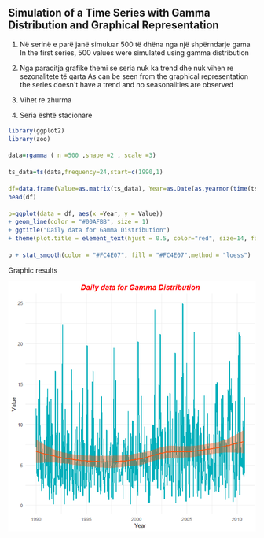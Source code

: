 ## Simulation of a Time Series with Gamma Distribution and Graphical Representation

1) Në serinë e parë janë simuluar 500 të dhëna nga një shpërndarje gama 
   In the first series, 500 values were simulated using gamma distribution
2) Nga paraqitja grafike themi se seria nuk ka trend dhe nuk vihen re sezonalitete të qarta
   As can be seen from the graphical representation the series doesn't have a trend and no seasonalities are observed
   
3) Vihet re zhurma
4) Seria është stacionare


```R
library(ggplot2)
library(zoo)

data=rgamma ( n =500 ,shape =2 , scale =3)

ts_data=ts(data,frequency=24,start=c(1990,1)

df=data.frame(Value=as.matrix(ts_data), Year=as.Date(as.yearmon(time(ts_data))))
head(df)

p=ggplot(data = df, aes(x =Year, y = Value))
+ geom_line(color = "#00AFBB", size = 1) 
+ ggtitle("Daily data for Gamma Distribution")
+ theme(plot.title = element_text(hjust = 0.5, color="red", size=14, face="bold.italic"))

p + stat_smooth(color = "#FC4E07", fill = "#FC4E07",method = "loess")
```

Graphic results


![](gamma-series-graphic.png)
